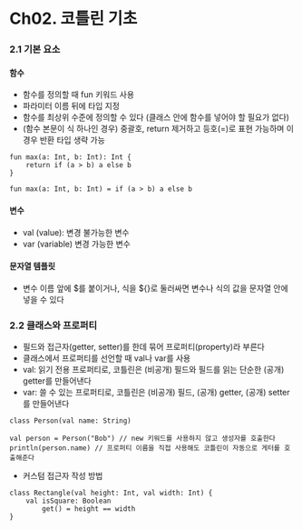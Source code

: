 # Ch02. 코틀린 기초

### 2.1 기본 요소
#### 함수
- 함수를 정의할 때 fun 키워드 사용
- 파라미터 이름 뒤에 타입 지정
- 함수를 최상위 수준에 정의할 수 있다 (클래스 안에 함수를 넣어야 할 필요가 없다)
- (함수 본문이 식 하나인 경우) 중괄호, return 제거하고 등호(=)로 표현 가능하며 이 경우 반환 타입 생략 가능
```
fun max(a: Int, b: Int): Int {
    return if (a > b) a else b
}

fun max(a: Int, b: Int) = if (a > b) a else b
```

#### 변수
- val (value): 변경 불가능한 변수
- var (variable) 변경 가능한 변수

#### 문자열 템플릿
- 변수 이름 앞에 $를 붙이거나, 식을 ${}로 둘러싸면 변수나 식의 값을 문자열 안에 넣을 수 있다

### 2.2 클래스와 프로퍼티
- 필드와 접근자(getter, setter)를 한데 묶어 프로퍼티(property)라 부른다
- 클래스에서 프로퍼티를 선언할 때 val나 var를 사용
 - val: 읽기 전용 프로퍼티로, 코틀린은 (비공개) 필드와 필드를 읽는 단순한 (공개) getter를 만들어낸다
 - var: 쓸 수 있는 프로퍼티로, 코틀린은 (비공개) 필드, (공개) getter, (공개) setter를 만들어낸다
```
class Person(val name: String)

val person = Person("Bob") // new 키워드를 사용하지 않고 생성자를 호출한다
println(person.name) // 프로퍼티 이름을 직접 사용해도 코틀린이 자동으로 게터를 호출해준다
```
- 커스텀 접근자 작성 방법
```
class Rectangle(val height: Int, val width: Int) {
    val isSquare: Boolean
        get() = height == width
}
```
